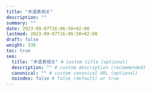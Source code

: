 ```yaml
---
title: "术语表相关"
description: ""
summary: ""
date: 2023-09-07T16:06:50+02:00
lastmod: 2023-09-07T16:06:50+02:00
draft: false
weight: 330
toc: true
seo:
  title: "术语表相关" # custom title (optional)
  description: "" # custom description (recommended)
  canonical: "" # custom canonical URL (optional)
  noindex: false # false (default) or true
---
```

